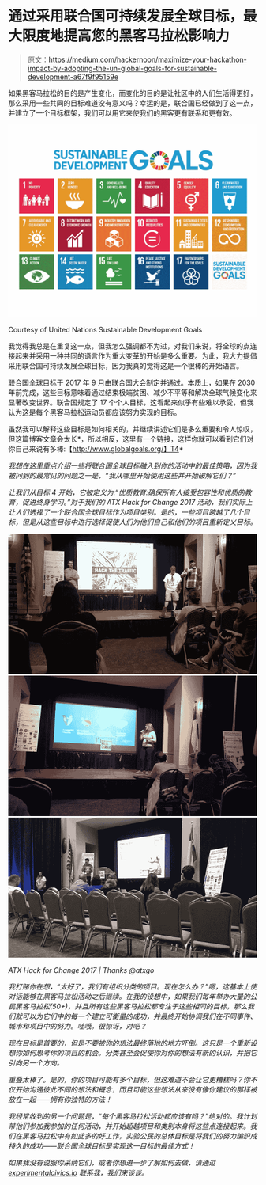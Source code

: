 # 通过采用联合国可持续发展全球目标，最大限度地提高您的黑客马拉松影响力

> 原文：<https://medium.com/hackernoon/maximize-your-hackathon-impact-by-adopting-the-un-global-goals-for-sustainable-development-a67f9f95159e>

如果黑客马拉松的目的是产生变化，而变化的目的是让社区中的人们生活得更好，那么采用一些共同的目标难道没有意义吗？幸运的是，联合国已经做到了这一点，并建立了一个目标框架，我们可以用它来使我们的黑客更有联系和更有效。

![](img/c013d134ce88307144eb3f654e221a90.png)

Courtesy of United Nations Sustainable Development Goals

我觉得我总是在重复这一点，但我怎么强调都不为过，对我们来说，将全球的点连接起来并采用一种共同的语言作为重大变革的开始是多么重要。为此，我大力提倡采用联合国可持续发展全球目标，因为我真的觉得这是一个很棒的开始语言。

联合国全球目标于 2017 年 9 月由联合国大会制定并通过。本质上，如果在 2030 年前完成，这些目标意味着通过结束极端贫困、减少不平等和解决全球气候变化来显著改变世界。联合国规定了 17 个个人目标，这看起来似乎有些难以承受，但我认为这是每个黑客马拉松运动员都应该努力实现的目标。

虽然我可以解释这些目标是如何相关的，并继续讲述它们是多么重要和令人惊叹，但这篇博客文章会太长*，所以相反，这里有一个链接，这样你就可以看到它们对你自己来说有多棒:【http://www.globalgoals.org/】T4*

*我想在这里重点介绍一些将联合国全球目标融入到你的活动中的最佳策略，因为我被问到的最常见的问题之一是，“我从哪里开始使用这些并开始破解它们？”*

*让我们从目标 4 开始，它被定义为:“优质教育:确保所有人接受包容性和优质的教育，促进终身学习。”对于我们的 ATX Hack for Change 2017 活动，我们实际上让人们选择了一个联合国全球目标作为项目类别。是的，一些项目跨越了几个目标，但是从这些目标中进行选择促使人们为他们自己和他们的项目重新定义目标。*

*![](img/bae62c328e55479d061c277e9ccafe67.png)**![](img/e9c12de422c86242fdbc64a097cb30d9.png)**![](img/0702f2dbfa750db61fef27b7e17795cd.png)*

*ATX Hack for Change 2017 | Thanks @atxgo*

*我打赌你在想，“太好了，我们有组织分类的项目。现在怎么办？”嗯，这基本上使对话能够在黑客马拉松活动之后继续。在我的设想中，如果我们每年举办大量的公民黑客马拉松(50+)，并且所有这些黑客马拉松都专注于这些相同的目标，那么我们就可以为它们中的每一个建立可衡量的成功，并最终开始协调我们在不同事件、城市和项目中的努力。哇哦。很惊讶，对吧？*

*现在目标是首要的，但是不要被你的想法最终落地的地方吓倒。这只是一个重新设想你如何思考你的项目的机会。分类甚至会促使你对你的想法有新的认识，并把它引向另一个方向。*

*重叠太棒了。是的，你的项目可能有多个目标，但这难道不会让它更糟糕吗？你不仅开始沟通彼此不同的想法和概念，而且可能这些想法从来没有像你建议的那样被放在一起——拥有你独特的方法！*

*我经常收到的另一个问题是，“每个黑客马拉松活动都应该有吗？”绝对的。我计划带他们参加我参加的任何活动，并开始超越项目和类别本身将这些点连接起来。我们在黑客马拉松中有如此多的好工作，实验公民的总体目标是将我们的努力编织成持久的成功——联合国全球目标是实现这一目标的最佳方式！*

*如果我没有说服你采纳它们，或者你想进一步了解如何去做，请通过 [experimentalcivics.io](https://www.experimentalcivics.io/) 联系我，我们来谈谈。*